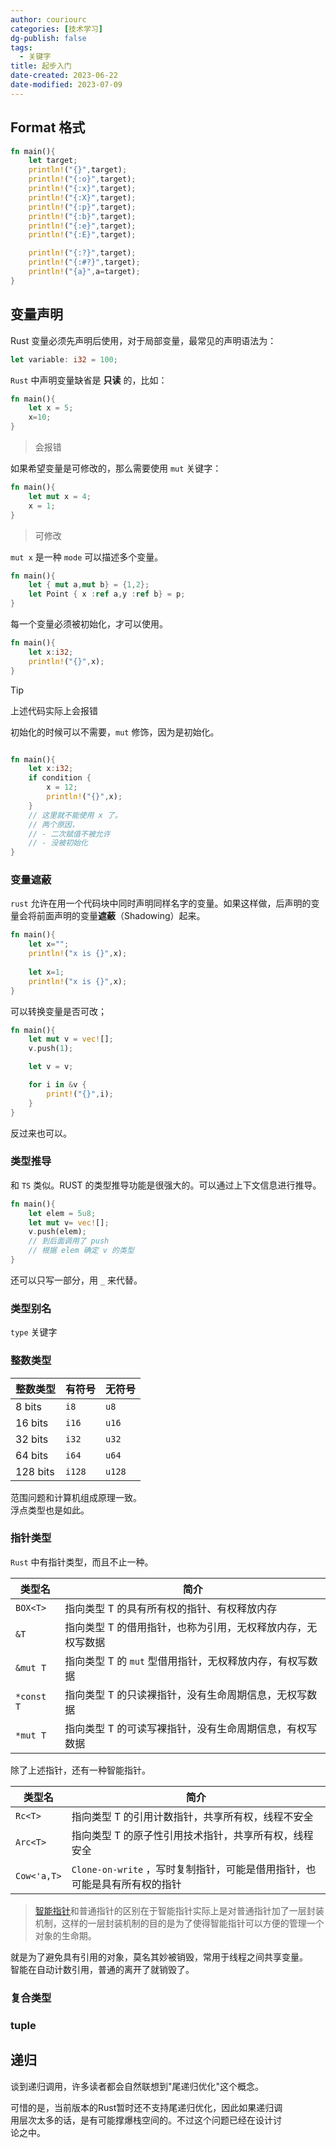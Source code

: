 ```yaml
---
author: couriourc
categories: [技术学习]
dg-publish: false
tags:
  - 关键字
title: 起步入门
date-created: 2023-06-22
date-modified: 2023-07-09
---
```


## Format 格式

```rust
fn main(){
	let target;
	println!("{}",target);
	println!("{:o}",target);
	println!("{:x}",target);
	println!("{:X}",target);
	println!("{:p}",target);
	println!("{:b}",target);
	println!("{:e}",target);
	println!("{:E}",target);

	println!("{:?}",target);
	println!("{:#?}",target);
	println!("{a}",a=target);
}
```

## 变量声明

Rust 变量必须先声明后使用，对于局部变量，最常见的声明语法为：

```rust
let variable: i32 = 100;
```

`Rust` 中声明变量缺省是 **只读** 的，比如：

```rust
fn main(){
	let x = 5;
	x=10;
}
```

>会报错

如果希望变量是可修改的，那么需要使用 `mut` 关键字：

```rust
fn main(){
	let mut x = 4;
	x = 1;
}
```

>可修改

`mut x` 是一种 `mode` 可以描述多个变量。

```rust
fn main(){
	let { mut a,mut b} = {1,2};
	let Point { x :ref a,y :ref b} = p;
}
```

每一个变量必须被初始化，才可以使用。

```rust
fn main(){
	let x:i32;
	println!("{}",x);
}
```

>[!TIP]  
>上述代码实际上会报错

初始化的时候可以不需要，`mut` 修饰，因为是初始化。

```rust 

fn main(){
	let x:i32;
	if condition {
		x = 12;
		println!("{}",x);
	}
	// 这里就不能使用 x 了。
	// 两个原因，
	// - 二次赋值不被允许
	// - 没被初始化
}
```

### 变量遮蔽

`rust` 允许在用一个代码块中同时声明同样名字的变量。如果这样做，后声明的变量会将前面声明的变量**遮蔽**（Shadowing）起来。

```rust
fn main(){
	let x="";
	println!("x is {}",x);
	
	let x=1;
	println!("x is {}",x);
}
```

可以转换变量是否可改；

```rust
fn main(){
	let mut v = vec![];
	v.push(1);

	let v = v;

	for i in &v {
		print!("{}",i);
	}
}
```

反过来也可以。

### 类型推导

和 `TS` 类似。RUST 的类型推导功能是很强大的。可以通过上下文信息进行推导。

```rust
fn main(){
	let elem = 5u8;
	let mut v= vec![];
	v.push(elem);
	// 到后面调用了 push 
	// 根据 elem 确定 v 的类型 
}
```

还可以只写一部分，用 `_` 来代替。

### 类型别名

 `type` 关键字

### 整数类型

| 整数类型 | 有符号 | 无符号 |
| -------- | ------ | ------ |
| 8 bits   | `i8`   | `u8`   |
| 16 bits  | `i16`  | `u16`  |
| 32 bits  | `i32`  | `u32`  |
| 64 bits  | `i64`  | `u64`  |
| 128 bits | `i128` | `u128` |

范围问题和计算机组成原理一致。  
浮点类型也是如此。

### 指针类型

`Rust` 中有指针类型，而且不止一种。

| 类型名     | 简介                                                        |
| ---------- | ----------------------------------------------------------- |
| `BOX<T>`   | 指向类型 T 的具有所有权的指针、有权释放内存                 |
| `&T`       | 指向类型 T 的借用指针，也称为引用，无权释放内存，无权写数据 |
| `&mut T`   | 指向类型 T 的 `mut` 型借用指针，无权释放内存，有权写数据    |
| `*const T` | 指向类型 T 的只读裸指针，没有生命周期信息，无权写数据       |
| `*mut T`   | 指向类型 T 的可读写裸指针，没有生命周期信息，有权写数据     |

除了上述指针，还有一种智能指针。

| 类型名      | 简介                                                  |
| ----------- | ----------------------------------------------------- |
| `Rc<T>`     | 指向类型 T 的引用计数指针，共享所有权，线程不安全     |
| `Arc<T>`    | 指向类型 T 的原子性引用技术指针，共享所有权，线程安全 |
| `Cow<'a,T>` | `Clone-on-write` ，写时复制指针，可能是借用指针，也可能是具有所有权的指针                                                      |

> [智能指针](https://www.zhihu.com/search?q=%E6%99%BA%E8%83%BD%E6%8C%87%E9%92%88&search_source=Entity&hybrid_search_source=Entity&hybrid_search_extra=%7B%22sourceType%22%3A%22answer%22%2C%22sourceId%22%3A14918675%7D)和普通指针的区别在于智能指针实际上是对普通指针加了一层封装机制，这样的一层封装机制的目的是为了使得智能指针可以方便的管理一个对象的生命期。

就是为了避免具有引用的对象，莫名其妙被销毁，常用于线程之间共享变量。  
智能在自动计数引用，普通的离开了就销毁了。

### 复合类型

### tuple

## 递归

谈到递归调用，许多读者都会自然联想到"尾递归优化"这个概念。  

可惜的是，当前版本的Rust暂时还不支持尾递归优化，因此如果递归调  
用层次太多的话，是有可能撑爆栈空间的。不过这个问题已经在设计讨  
论之中。

